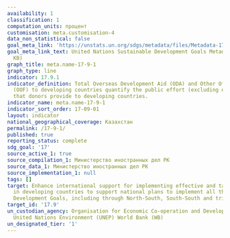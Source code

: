 ```yaml
---
availability: 1
classification: 1
computation_units: процент
customisation: meta.customisation-4
data_non_statistical: false
goal_meta_link: 'https://unstats.un.org/sdgs/metadata/files/Metadata-17-09-01.pdf '
goal_meta_link_text: United Nations Sustainable Development Goals Metadata (PDF 209
  KB)
graph_title: meta.name-17-9-1
graph_type: line
indicator: 17.9.1
indicator_definition: Total Overseas Development Aid (ODA) and Other Official Flows
  (OOF) to developing countries quantify the public effort (excluding export credits)
  that donors provide to developing countries.
indicator_name: meta.name-17-9-1
indicator_sort_order: 17-09-01
layout: indicator
national_geographical_coverage: Казахстан
permalink: /17-9-1/
published: true
reporting_status: complete
sdg_goal: '17'
source_active_1: true
source_compilation_1: Министерство иностранных дел РК
source_data_1: Министерство иностранных дел РК
source_implementation_1: null
tags: []
target: Enhance international support for implementing effective and targeted capacity-building
  in developing countries to support national plans to implement all the Sustainable
  Development Goals, including through North-South, South-South and triangular cooperation
target_id: '17.9'
un_custodian_agency: Organisation for Economic Co-operation and Development (OECD)
  United Nations Environment (UNEP) World Bank (WB)
un_designated_tier: '1'
---
```

